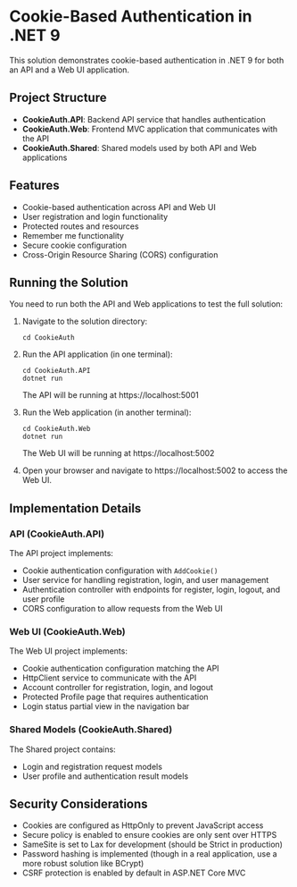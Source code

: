 # Cookie-Based Authentication in .NET 9

This solution demonstrates cookie-based authentication in .NET 9 for both an API and a Web UI application.

## Project Structure

- **CookieAuth.API**: Backend API service that handles authentication
- **CookieAuth.Web**: Frontend MVC application that communicates with the API
- **CookieAuth.Shared**: Shared models used by both API and Web applications

## Features

- Cookie-based authentication across API and Web UI
- User registration and login functionality
- Protected routes and resources
- Remember me functionality
- Secure cookie configuration
- Cross-Origin Resource Sharing (CORS) configuration

## Running the Solution

You need to run both the API and Web applications to test the full solution:

1. Navigate to the solution directory:
   ```
   cd CookieAuth
   ```

2. Run the API application (in one terminal):
   ```
   cd CookieAuth.API
   dotnet run
   ```
   The API will be running at https://localhost:5001

3. Run the Web application (in another terminal):
   ```
   cd CookieAuth.Web
   dotnet run
   ```
   The Web UI will be running at https://localhost:5002

4. Open your browser and navigate to https://localhost:5002 to access the Web UI.

## Implementation Details

### API (CookieAuth.API)

The API project implements:
- Cookie authentication configuration with `AddCookie()`
- User service for handling registration, login, and user management
- Authentication controller with endpoints for register, login, logout, and user profile
- CORS configuration to allow requests from the Web UI

### Web UI (CookieAuth.Web)

The Web UI project implements:
- Cookie authentication configuration matching the API
- HttpClient service to communicate with the API
- Account controller for registration, login, and logout
- Protected Profile page that requires authentication
- Login status partial view in the navigation bar

### Shared Models (CookieAuth.Shared)

The Shared project contains:
- Login and registration request models
- User profile and authentication result models

## Security Considerations

- Cookies are configured as HttpOnly to prevent JavaScript access
- Secure policy is enabled to ensure cookies are only sent over HTTPS
- SameSite is set to Lax for development (should be Strict in production)
- Password hashing is implemented (though in a real application, use a more robust solution like BCrypt)
- CSRF protection is enabled by default in ASP.NET Core MVC
